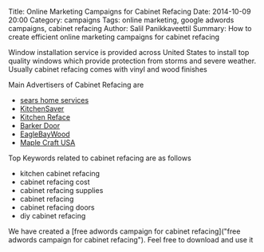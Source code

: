 Title: Online Marketing Campaigns for Cabinet Refacing
Date: 2014-10-09 20:00
Category: campaigns
Tags: online marketing, google adwords campaigns, cabinet refacing
Author: Salil Panikkaveettil
Summary: How to create efficient online marketing campaigns for cabinet refacing

Window installation service is provided across United States to install top quality windows which provide protection from storms and severe weather. Usually cabinet refacing comes with vinyl and wood finishes

Main Advertisers of Cabinet Refacing are 

- [sears home services](http://www.searshomeimprovements.com/ "sears home services Cabinet Refacing")
- [KitchenSaver](http://www.kitchensaverpa.com/ "KitchenSaver Cabinet Refacing")
- [Kitchen Reface](http://www.kitchenreface.com/ "Kitchen Reface Cabinet Refacing")
- [Barker Door](http://www.barkerdoor.com/ "Barker Door Cabinet Refacing")
- [EagleBayWood](http://www.eaglebaywood.com/ "EagleBayWood Cabinet Refacing")
- [Maple Craft USA](http://www.maplecraftusa.com/ "Maple Craft USA Cabinet Refacing")

Top Keywords related to cabinet refacing are as follows

- kitchen cabinet refacing
- cabinet refacing cost
- cabinet refacing supplies
- cabinet refacing
- cabinet refacing doors
- diy cabinet refacing

We have created a [free adwords campaign for cabinet refacing]("free adwords campaign for cabinet refacing"). Feel free to download and use it


